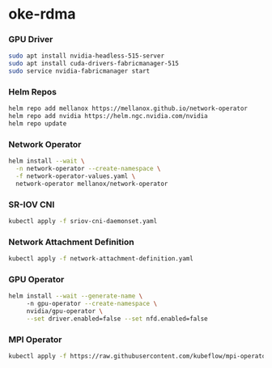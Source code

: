 # oke-rdma

### GPU Driver
```sh
sudo apt install nvidia-headless-515-server
sudo apt install cuda-drivers-fabricmanager-515
sudo service nvidia-fabricmanager start
```

### Helm Repos
```sh
helm repo add mellanox https://mellanox.github.io/network-operator
helm repo add nvidia https://helm.ngc.nvidia.com/nvidia
helm repo update
```

### Network Operator
```sh
helm install --wait \
  -n network-operator --create-namespace \
  -f network-operator-values.yaml \
  network-operator mellanox/network-operator
```

### SR-IOV CNI
```sh
kubectl apply -f sriov-cni-daemonset.yaml
```

### Network Attachment Definition
```sh
kubectl apply -f network-attachment-definition.yaml
```

### GPU Operator
```sh
helm install --wait --generate-name \                                                                         
     -n gpu-operator --create-namespace \
     nvidia/gpu-operator \
     --set driver.enabled=false --set nfd.enabled=false
```

### MPI Operator
```sh
kubectl apply -f https://raw.githubusercontent.com/kubeflow/mpi-operator/master/deploy/v2beta1/mpi-operator.yaml
```
